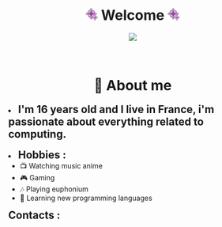 <!-- Welcome -->
<h1 align="center">
  <img src="assets/ohara.png" width="24"> 
  Welcome 
  <img src="assets/ohara.png" width="24">
</h1>

<p align="center">
  <img src="assets/mijukudreamer.gif">
</p>

<br>

<!-- About me -->
<h1 align="center">
  💜 About me
</h1>

<li>
  <h2 style="display: inline;">
    I'm 16 years old and I live in France, i'm passionate about
    everything related to computing.
  </h2>
</li>

<br>

<li>
  <h2 style="display: inline;">
    Hobbies :
  </h2>

  <ul>
    <li>📺 Watching music anime</li>
    <li>🎮 Gaming</li>
    <li>🎶 Playing euphonium</li>
    <li>📖 Learning new programming languages</li>
  </ul>

  <h2 style="display: inline;">
    Contacts :
  </h2>

  <ul>
    <br>
    
  </ul>
</li>